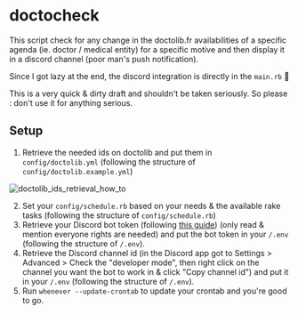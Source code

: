 # doctocheck

This script check for any change in the doctolib.fr availabilities of a specific agenda (ie. doctor / medical entity) for a specific motive and then display it in a discord channel (poor man's push notification).

Since I got lazy at the end, the discord integration is directly in the `main.rb` 🤷

This is a very quick & dirty draft and shouldn't be taken seriously. So please : don't use it for anything serious.

## Setup

1. Retrieve the needed ids on doctolib and put them in `config/doctolib.yml` (following the structure of `config/doctolib.example.yml`)

![doctolib_ids_retrieval_how_to](https://user-images.githubusercontent.com/674778/117871889-36dd9400-b29e-11eb-9177-821dd6da5ada.gif)

2. Set your `config/schedule.rb` based on your needs & the available rake tasks (following the structure of `config/schedule.rb`)
3. Retrieve your Discord bot token (following [this guide](https://www.writebots.com/discord-bot-token/)) (only read & mention everyone rights are needed) and put the bot token in your `/.env` (following the structure of `/.env`).
4. Retrieve the Discord channel id (in the Discord app got to Settings > Advanced > Check the "developer mode", then right click on the channel you want the bot to work in & click "Copy channel id") and put it in your `/.env` (following the structure of `/.env`).
5. Run `whenever --update-crontab` to update your crontab and you're good to go.
